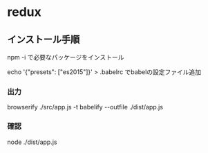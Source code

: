 # redux
## インストール手順
npm -i
で必要なパッケージをインストール

echo '{"presets": ["es2015"]}' > .babelrc
でbabelの設定ファイル追加


### 出力
browserify ./src/app.js -t babelify --outfile ./dist/app.js

### 確認
node ./dist/app.js
